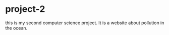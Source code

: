 # project-2
this is my second computer science project. It is a website about pollution in the ocean.
